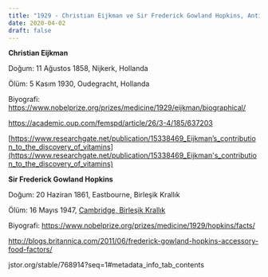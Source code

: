 ```yaml
---
title: "1929 - Christian Eijkman ve Sir Frederick Gowland Hopkins, Antinöritik ve büyümeyi uyarıcı vitaminlerin keşfinden dolayı"
date: 2020-04-02
draft: false
---
```


**Christian Eijkman**

Doğum: 11 Ağustos 1858, Nijkerk, Hollanda

Ölüm: 5 Kasım 1930, Oudegracht, Hollanda

Biyografi: <https://www.nobelprize.org/prizes/medicine/1929/eijkman/biographical/>

<https://academic.oup.com/femspd/article/26/3-4/185/637203>  


[https://www.researchgate.net/publication/15338469_Eijkman’s_contribution_to_the_discovery_of_vitamins](https://www.researchgate.net/publication/15338469_Eijkman's_contribution_to_the_discovery_of_vitamins)  


**Sir Frederick Gowland Hopkins**

Doğum: 20 Haziran 1861, Eastbourne, Birleşik Krallık

Ölüm: 16 Mayıs 1947, [Cambridge, Birleşik Krallık](https://www.google.com/search?rlz=1C1GCEU_enTR844TR844&sxsrf=ALeKk03lRW1ye0FbeyO6xEGcyA1uFx9oIg:1585774713952&q=Cambridge&stick=H4sIAAAAAAAAAOPgE-LUz9U3MDYyMDJQ4gAxLc0tirTks5Ot9AtS8wtyUvVTUpNTE4tTU-ILUouK8_OsUjJTUxaxcjon5iYVZaakp-5gZQQAQuG110cAAAA&sa=X&ved=2ahUKEwjbgJOUj8joAhXej3IEHQbOBkEQmxMoATAXegQIDhAD)

Biyografi: <https://www.nobelprize.org/prizes/medicine/1929/hopkins/facts/>

<http://blogs.britannica.com/2011/06/frederick-gowland-hopkins-accessory-food-factors/>  


jstor.org/stable/768914?seq=1#metadata_info_tab_contents